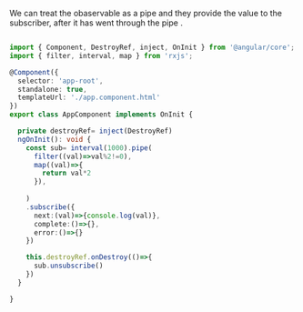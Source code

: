We can treat the obaservable as a pipe and they provide the value to the subscriber, after it has went through the pipe .

```typescript

import { Component, DestroyRef, inject, OnInit } from '@angular/core';
import { filter, interval, map } from 'rxjs';

@Component({
  selector: 'app-root',
  standalone: true,
  templateUrl: './app.component.html'
})
export class AppComponent implements OnInit {

  private destroyRef= inject(DestroyRef)
  ngOnInit(): void {
    const sub= interval(1000).pipe(
      filter((val)=>val%2!=0),
      map((val)=>{
        return val*2
      }),
      
    )
    .subscribe({
      next:(val)=>{console.log(val)},
      complete:()=>{},
      error:()=>{}
    })

    this.destroyRef.onDestroy(()=>{
      sub.unsubscribe()
    })
  }

}

```
